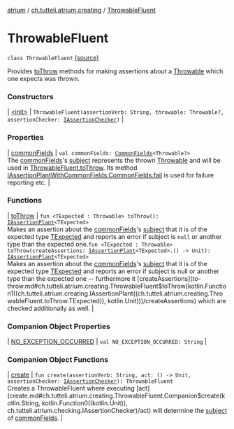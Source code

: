 [atrium](../../index.md) / [ch.tutteli.atrium.creating](../index.md) / [ThrowableFluent](.)

# ThrowableFluent

`class ThrowableFluent` [(source)](https://github.com/robstoll/atrium/tree/master/atrium-impl-robstoll/src/main/kotlin/ch/tutteli/atrium/creating/ThrowableFluent.kt#L19)

Provides [toThrow](to-throw.md) methods for making assertions about a [Throwable](#)
which one expects was thrown.

### Constructors

| [&lt;init&gt;](-init-.md) | `ThrowableFluent(assertionVerb: String, throwable: Throwable?, assertionChecker: `[`IAssertionChecker`](../../ch.tutteli.atrium.checking/-i-assertion-checker/index.md)`)` |

### Properties

| [commonFields](common-fields.md) | `val commonFields: `[`CommonFields`](../-i-assertion-plant-with-common-fields/-common-fields/index.md)`<Throwable?>`<br>The [commonFields](common-fields.md)'s [subject](../-i-assertion-plant-with-common-fields/-common-fields/subject.md)
    represents the thrown [Throwable](#) and will be used in [ThrowableFluent.toThrow](to-throw.md). Its method
    [IAssertionPlantWithCommonFields.CommonFields.fail](../-i-assertion-plant-with-common-fields/-common-fields/fail.md) is used for failure reporting etc. |

### Functions

| [toThrow](to-throw.md) | `fun <TExpected : Throwable> toThrow(): `[`IAssertionPlant`](../-i-assertion-plant/index.md)`<TExpected>`<br>Makes an assertion about the [commonFields](common-fields.md)'s [subject](../-i-assertion-plant-with-common-fields/-common-fields/subject.md)
that it is of the expected type [TExpected](#) and reports an error if subject is `null` or another type
than the expected one.`fun <TExpected : Throwable> toThrow(createAssertions: `[`IAssertionPlant`](../-i-assertion-plant/index.md)`<TExpected>.() -> Unit): `[`IAssertionPlant`](../-i-assertion-plant/index.md)`<TExpected>`<br>Makes an assertion about the [commonFields](common-fields.md)'s [subject](../-i-assertion-plant-with-common-fields/-common-fields/subject.md)
that it is of the expected type [TExpected](#) and reports an error if subject is null or another type
than the expected one -- furthermore it [createAssertions](to-throw.md#ch.tutteli.atrium.creating.ThrowableFluent$toThrow(kotlin.Function1((ch.tutteli.atrium.creating.IAssertionPlant((ch.tutteli.atrium.creating.ThrowableFluent.toThrow.TExpected)), kotlin.Unit)))/createAssertions) which are checked additionally as well. |

### Companion Object Properties

| [NO_EXCEPTION_OCCURRED](-n-o_-e-x-c-e-p-t-i-o-n_-o-c-c-u-r-r-e-d.md) | `val NO_EXCEPTION_OCCURRED: String` |

### Companion Object Functions

| [create](create.md) | `fun create(assertionVerb: String, act: () -> Unit, assertionChecker: `[`IAssertionChecker`](../../ch.tutteli.atrium.checking/-i-assertion-checker/index.md)`): ThrowableFluent`<br>Creates a ThrowableFluent where executing [act](create.md#ch.tutteli.atrium.creating.ThrowableFluent.Companion$create(kotlin.String, kotlin.Function0((kotlin.Unit)), ch.tutteli.atrium.checking.IAssertionChecker)/act) will determine the
[subject](IAssertionPlantWithCommonFields.CommonFields.subject) of [commonFields](common-fields.md). |


